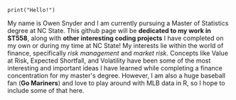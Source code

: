```{r} 
print("Hello!")
```
My name is Owen Snyder and I am currently pursuing a Master of Statistics degree at NC State. This github page will be **dedicated to my work in ST558**, along with **other interesting coding projects** I have completed on my own or during my time at NC State! My interests lie within the world of finance, specifically *risk management* and *market risk*. Concepts like Value at Risk, Expected Shortfall, and Volatility have been some of the most interesting and important ideas I have learned while completing a finance concentration for my master's degree. However, I am also a huge baseball fan (**Go Mariners**) and love to play around with MLB data in R, so I hope to include some of that here.
